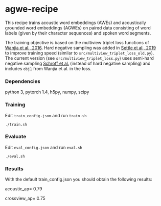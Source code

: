 # agwe-recipe

This recipe trains acoustic word embeddings (AWEs) and acoustically grounded word embeddings (AGWEs) on paired data
consisting of word labels (given by their character sequences) and spoken word segments.

The training objective is based on the multiview triplet loss functions
of [Wanjia et al., 2016](https://arxiv.org/pdf/1611.04496.pdf).
Hard negative sampling was added in [Settle et al., 2019](https://arxiv.org/pdf/1903.12306.pdf) to improve
training speed (similar to `src/multiview_triplet_loss_old.py`). The current version (see `src/multiview_triplet_loss.py`) uses semi-hard negative sampling [Schroff et al.](https://arxiv.org/pdf/1503.03832.pdf) (instead of hard negative sampling) and includes `obj1` from Wanjia et al. in the loss.

### Dependencies
python 3, pytorch 1.4, h5py, numpy, scipy

### Training

Edit `train_config.json` and run `train.sh`
```
./train.sh
```

### Evaluate
Edit `eval_config.json` and run `eval.sh`
```
./eval.sh
```

### Results
With the default train_config.json you should obtain the following results:

acoustic_ap= 0.79

crossview_ap= 0.75
